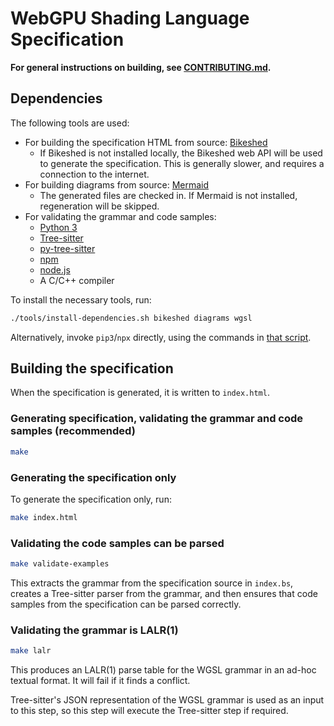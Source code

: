 # WebGPU Shading Language Specification

**For general instructions on building, see [CONTRIBUTING.md](../CONTRIBUTING.md).**

## Dependencies

The following tools are used:
* For building the specification HTML from source: [Bikeshed](https://tabatkins.github.io/bikeshed)
  * If Bikeshed is not installed locally, the Bikeshed web API will be used to generate the specification.
      This is generally slower, and requires a connection to the internet.
* For building diagrams from source: [Mermaid](https://mermaid-js.github.io/mermaid/)
  * The generated files are checked in. If Mermaid is not installed, regeneration will be skipped.
* For validating the grammar and code samples:
  * [Python 3](https://www.python.org)
  * [Tree-sitter](https://tree-sitter.github.io/tree-sitter)
  * [py-tree-sitter](https://github.com/tree-sitter/py-tree-sitter)
  * [npm](https://www.npmjs.com/)
  * [node.js](https://nodejs.org/)
  * A C/C++ compiler

To install the necessary tools, run:

```bash
./tools/install-dependencies.sh bikeshed diagrams wgsl
```

Alternatively, invoke `pip3`/`npx` directly, using the commands in [that script](../tools/install-dependencies.sh).

## Building the specification

When the specification is generated, it is written to `index.html`.

### Generating specification, validating the grammar and code samples (recommended)

```bash
make
```

### Generating the specification only

To generate the specification only, run:

```bash
make index.html
```

### Validating the code samples can be parsed

```bash
make validate-examples
```

This extracts the grammar from the specification source in `index.bs`, creates a Tree-sitter parser from the
grammar, and then ensures that code samples from the specification can be parsed correctly.

### Validating the grammar is LALR(1)

```bash
make lalr
```

This produces an LALR(1) parse table for the WGSL grammar in an ad-hoc textual format.
It will fail if it finds a conflict.

Tree-sitter's JSON representation of the WGSL grammar is used as an input to this step,
so this step will execute the Tree-sitter step if required.
